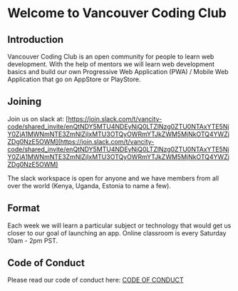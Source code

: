 # Welcome to Vancouver Coding Club

## Introduction

Vancouver Coding Club is an open community for people to learn web development. With the help of mentors we will learn web development basics and build our own Progressive Web Application (PWA) / Mobile Web Application that go on AppStore or PlayStore.

## Joining

Join us on slack at: [https://join.slack.com/t/vancity-code/shared_invite/enQtNDY5MTU4NDEyNjQ0LTZlNzg0ZTU0NTAxYTE5NjY0ZjA1MWNmNTE3ZmNlZjIxMTU3OTQyOWRmYTJkZWM5MjNkOTQ4YWZjZDg0NzE5OWM](https://join.slack.com/t/vancity-code/shared_invite/enQtNDY5MTU4NDEyNjQ0LTZlNzg0ZTU0NTAxYTE5NjY0ZjA1MWNmNTE3ZmNlZjIxMTU3OTQyOWRmYTJkZWM5MjNkOTQ4YWZjZDg0NzE5OWM)

The slack workspace is open for anyone and we have members from all over the world (Kenya, Uganda, Estonia to name a few).

## Format

Each week we will learn a particular subject or technology that would get us closer to our goal of launching an app. Online classroom is every Saturday 10am - 2pm PST.

## Code of Conduct

Please read our code of conduct here: [CODE OF CONDUCT](CODE_OF_CONDUCT.md)

